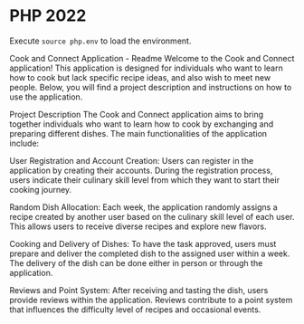 # PHP 2022

Execute ```source php.env``` to load the environment.

Cook and Connect Application - Readme
Welcome to the Cook and Connect application! This application is designed for individuals who want to learn how to cook but lack specific recipe ideas, and also wish to meet new people. Below, you will find a project description and instructions on how to use the application.

Project Description
The Cook and Connect application aims to bring together individuals who want to learn how to cook by exchanging and preparing different dishes. The main functionalities of the application include:

User Registration and Account Creation: Users can register in the application by creating their accounts. During the registration process, users indicate their culinary skill level from which they want to start their cooking journey.

Random Dish Allocation: Each week, the application randomly assigns a recipe created by another user based on the culinary skill level of each user. This allows users to receive diverse recipes and explore new flavors.

Cooking and Delivery of Dishes: To have the task approved, users must prepare and deliver the completed dish to the assigned user within a week. The delivery of the dish can be done either in person or through the application.

Reviews and Point System: After receiving and tasting the dish, users provide reviews within the application. Reviews contribute to a point system that influences the difficulty level of recipes and occasional events.
